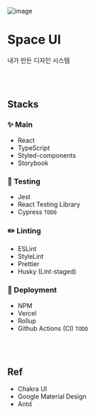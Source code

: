 ![image](https://user-images.githubusercontent.com/43740455/199516322-707d6508-f795-49ac-aae4-214573d5eade.png)

# Space UI

내가 만든 디자인 시스템

<br />
<br />

## Stacks

### ✨ Main

- React
- TypeScript
- Styled-components
- Storybook

### 🔧 Testing

- Jest
- React Testing Library
- Cypress `TODO`

### ✏️ Linting

- ESLint
- StyleLint
- Prettier
- Husky (Lint-staged)

### 🚀 Deployment

- NPM
- Vercel
- Rollup
- Github Actions (CI) `TODO`

<br />
<br />

## Ref

- Chakra UI
- Google Material Design
- Antd